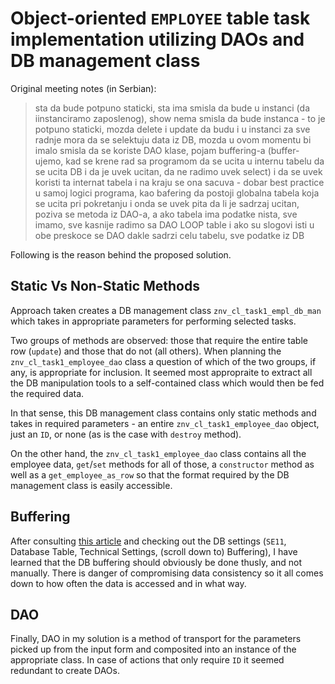 # Object-oriented `EMPLOYEE` table task implementation utilizing DAOs and DB management class

Original meeting notes (in Serbian):
> sta da bude potpuno staticki, sta ima smisla da bude u instanci (da iinstanciramo zaposlenog), show nema smisla da bude instanca - to je potpuno staticki, mozda delete i update da budu i u instanci
> za sve radnje mora da se selektuju data iz DB, mozda u ovom momentu bi imalo smisla da se koriste DAO klase, pojam buffering-a (buffer-ujemo, kad se krene rad sa programom da se ucita u internu tabelu da se ucita DB i da je uvek ucitan, da ne radimo uvek select) i da se uvek koristi ta internat tabela i na kraju se ona sacuva - dobar best practice 
> u samoj logici programa, kao bafering da postoji globalna tabela koja se ucita pri pokretanju i onda se uvek pita da li je sadrzaj ucitan, poziva se metoda iz DAO-a, a ako tabela ima podatke nista, sve imamo, sve kasnije radimo sa DAO
> LOOP table i ako su slogovi isti u obe preskoce se
> DAO dakle sadrzi celu tabelu, sve podatke iz DB

Following is the reason behind the proposed solution.

## Static Vs Non-Static Methods

Approach taken creates a DB management class `znv_cl_task1_empl_db_man` which takes in appropriate parameters for performing selected tasks. 

Two groups of methods are observed: those that require the entire table row (`update`) and those that do not (all others). When planning the `znv_cl_task1_employee_dao` class a question of which of the two groups, if any, is appropriate for inclusion. It seemed most appropraite to extract all the DB manipulation tools to a self-contained class which would then be fed the required data.

In that sense, this DB management class contains only static methods and takes in required parameters - an entire `znv_cl_task1_employee_dao` object, just an `ID`, or none (as is the case with `destroy` method).

On the other hand, the `znv_cl_task1_employee_dao` class contains all the employee data, `get`/`set` methods for all of those, a `constructor` method as well as a `get_employee_as_row` so that the format required by the DB management class is easily accessible.

## Buffering

After consulting [this article](https://gocoding.org/table-buffering-in-sap-abap/) and checking out the DB settings (`SE11`, Database Table, Technical Settings, (scroll down to) Buffering), I have learned that the DB buffering should obviously be done thusly, and not manually. There is danger of compromising data consistency so it all comes down to how often the data is accessed and in what way.

## DAO

Finally, DAO in my solution is a method of transport for the parameters picked up from the input form and composited into an instance of the appropriate class. In case of actions that only require `ID` it seemed redundant to create DAOs.
